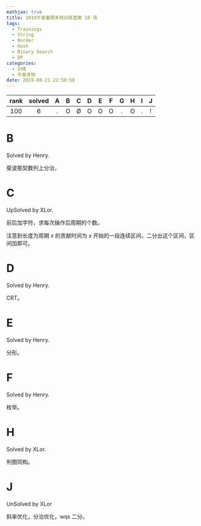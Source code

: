 ```yaml
---
mathjax: true
title: 2019牛客暑期多校训练营第 10 场
tags:
  - Trainings
  - String
  - Border
  - Hash
  - Binary Search
  - DP
categories:
  - 训练
  - 牛客多校
date: 2019-08-21 22:50:58
---
```


| rank | solved |  A  |  B  |  C  |  D  |  E  |  F  |  G  |  H  |  I  |  J  |
| :--: | :----: | :-: | :-: | :-: | :-: | :-: | :-: | :-: | :-: | :-: | :-: |
| 100  |   6    |  .  |  O  |  Ø  |  O  |  O  |  O  |  .  |  O  |  .  |  !  |

<!--more-->

# B

Solved by Henry.

斐波那契数列上分治，

# C

UpSolved by XLor.

前后加字符，求每次操作后周期的个数。

注意到长度为周期 $x$ 的贡献时间为 $x$ 开始的一段连续区间，二分出这个区间，区间加即可。

# D

Solved by Henry.

CRT。

# E

Solved by Henry.

分形。

# F

Solved by Henry.

枚举。

# H

Solved by XLor.

判图同构。

# J

UnSolved by XLor

斜率优化，分治优化，wqs 二分。